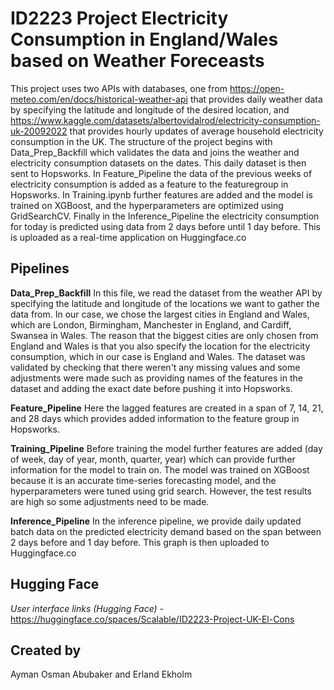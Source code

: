 # ID2223 Project Electricity Consumption in England/Wales based on Weather Foreceasts

This project uses two APIs with databases, one from https://open-meteo.com/en/docs/historical-weather-api that provides daily weather data by specifying the latitude and longitude of the desired location, and https://www.kaggle.com/datasets/albertovidalrod/electricity-consumption-uk-20092022 that provides hourly updates of average household electricity consumption in the UK. The structure of the project begins with Data_Prep_Backfill which validates the data and joins the weather and electricity consumption datasets on the dates. This daily dataset is then sent to Hopsworks. In Feature_Pipeline the data of the previous weeks of electricity consumption is added as a feature to the featuregroup in Hopsworks. In Training.ipynb further features are added and the model is trained on XGBoost, and the hyperparameters are optimized using GridSearchCV. Finally in the Inference_Pipeline the electricity consumption for today is predicted using data from 2 days before until 1 day before. This is uploaded as a real-time application on Huggingface.co

## Pipelines

**Data_Prep_Backfill**
In this file, we read the dataset from the weather API by specifying the latitude and longitude of the locations we want to gather the data from. In our case, we chose the largest cities in England and Wales, which are London, Birmingham, Manchester in England, and Cardiff, Swansea in Wales. The reason that the biggest cities are only chosen from England and Wales is that you also specify the location for the electricity consumption, which in our case is England and Wales. The dataset was validated by checking that there weren't any missing values and some adjustments were made such as providing names of the features in the dataset and adding the exact date before pushing it into Hopsworks.

**Feature_Pipeline**
Here the lagged features are created in a span of 7, 14, 21, and 28 days which provides added information to the feature group in Hopsworks.

**Training_Pipeline**
Before training the model further features are added (day of week, day of year, month, quarter, year) which can provide further information for the model to train on. The model was trained on XGBoost because it is an accurate time-series forecasting model, and the hyperparameters were tuned using grid search. However, the test results are high so some adjustments need to be made.

**Inference_Pipeline**
In the inference pipeline, we provide daily updated batch data on the predicted electricity demand based on the span between 2 days before and 1 day before. This graph is then uploaded to Huggingface.co

## Hugging Face

_User interface links (Hugging Face)_
    - https://huggingface.co/spaces/Scalable/ID2223-Project-UK-El-Cons

## Created by
Ayman Osman Abubaker and Erland Ekholm
